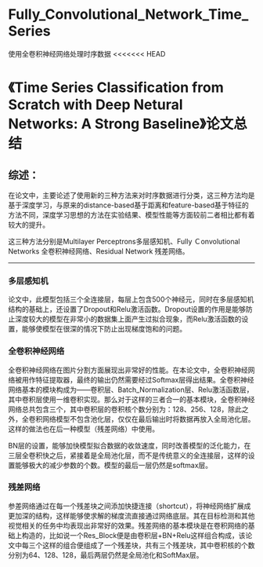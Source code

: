 # Fully_Convolutional_Network_Time_Series
使用全卷积神经网络处理时序数据
<<<<<<< HEAD

# 《Time Series Classification from Scratch with Deep Netural Networks: A Strong Baseline》论文总结

## 综述：
在论文中，主要论述了使用新的三种方法来对时序数据进行分类，这三种方法均是基于深度学习，与原来的distance-based基于距离和feature-based基于特征的方法不同，深度学习思想的方法在实验结果、模型性能等方面较前二者相比都有着较大的提升。

这三种方法分别是Multilayer Perceptrons多层感知机、Fully Ｃonvolutional Networks 全卷积神经网络、Residual Network 残差网络。

---
### 多层感知机

论文中，此模型包括三个全连接层，每层上包含500个神经元，同时在多层感知机结构的基础上，还设置了Dropout和Relu激活函数。Dropout设置的作用是能够防止深度较大的模型在非常小的数据集上面产生过拟合现象，而Relu激活函数的设置，能够使模型在很深的情况下防止出现梯度饱和的问题。

### 全卷积神经网络
全卷积神经网络在图片分割方面展现出非常好的性能。在本论文中，全卷积神经网络被用作特征提取器，最终的输出仍然需要经过Softmax层得出结果。全卷积神经网络基本的模块构成为——卷积层、Batch_Normalization层、Relu激活函数层，其中卷积层使用一维卷积实现。那么对于这样的三者合一的基本模块，全卷积神经网络总共包含三个，其中卷积层的卷积核个数分别为：128、256、128，除此之外，全卷积网络模型不包含池化层，仅仅在最后输出时将数据再放入全局池化层。这样的做法也在后一种模型（残差网络）中使用。

BN层的设置，能够加快模型拟合数据的收敛速度，同时改善模型的泛化能力，在三层全卷积快之后，紧接着是全局池化层，而不是传统意义的全连接层，这样的设置能够极大的减少参数的个数。模型的最后一层仍然是softmax层。

### 残差网络

参差网络通过在每一个残差块之间添加快捷连接（shortcut），将神经网络扩展成更加深的结构，这样能够使求解的梯度流直接通过网络底层。其在目标检测和其他视觉相关的任务中均表现出非常好的效果。残差网络的基本模块是在卷积网络的基础上构造的，比如说一个Res_Block便是由卷积层+BN+Relu这样组合构成，该论文中每三个这样的组合便组成了一个残差块，共有三个残差块，其中卷积核的个数分别为64、128、128，最后两层仍然是全局池化和SoftMax层。
